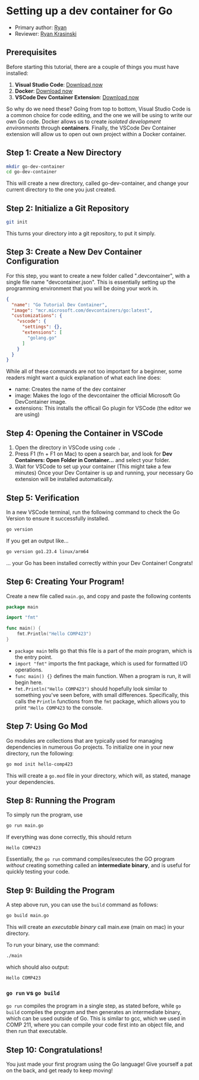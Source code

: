 # Setting up a dev container for Go

* Primary author: [Ryan](https://github.com/rjacob6051)
* Reviewer: [Ryan Krasinski](https://github.com/RunXPS)

## Prerequisites
Before starting this tutorial, there are a couple of things you must have installed:

1. **Visual Studio Code**: [Download now](https://code.visualstudio.com/)
2. **Docker**: [Download now](https://www.docker.com/products/docker-desktop)
3. **VSCode Dev Container Extension**: [Download now](https://marketplace.visualstudio.com/items?itemName=ms-vscode-remote.remote-containers)

So why do we need these? Going from top to bottom, Visual Studio Code is a common choice for code editing, and the one we will be using to write our own Go code. Docker allows us to create *isolated development environments* through **containers**. Finally, the VSCode Dev Container extension will allow us to open out own project within a Docker container.

## Step 1: Create a New Directory
``` bash
mkdir go-dev-container
cd go-dev-container
```
This will create a new directory, called go-dev-container, and change your current directory to the one you just created.

## Step 2: Initialize a Git Repository
``` bash
git init
```
This turns your directory into a git repository, to put it simply.

## Step 3: Create a New Dev Container Configuration
For this step, you want to create a new folder called ".devcontainer", with a single file name "devcontainer.json". This is essentially setting up the programming environment that you will be doing your work in.
``` json
{
  "name": "Go Tutorial Dev Container",
  "image": "mcr.microsoft.com/devcontainers/go:latest",
  "customizations": {
    "vscode": {
      "settings": {},
      "extensions": [
        "golang.go"
      ]
    }
  }
}
```
While all of these commands are not too important for a beginner, some readers might want a quick explanation of what each line does:

 - name: Creates the name of the dev container
 - image: Makes the logo of the devcontainer the official Microsoft Go DevContainer image.
 - extensions: This installs the officail Go plugin for VSCode (the editor we are using)

## Step 4: Opening the Container in VSCode

1. Open the directory in VSCode using ```code .```
2. Press F1 (fn + F1 on Mac) to open a search bar, and look for **Dev Containers: Open Folder in Container...** and select your folder.
3. Wait for VSCode to set up your container (This might take a few minutes)
Once your Dev Container is up and running, your necessary Go extension will be installed automatically.

## Step 5: Verification
In a new VSCode terminal, run the following command to check the Go Version to ensure it successfully installed.
``` bash
go version
```
If you get an output like...
``` bash
go version go1.23.4 linux/arm64
```
... your Go has been installed correctly within your Dev Container! Congrats!

## Step 6: Creating Your Program!
Create a new file called ```main.go```, and copy and paste the following contents
``` go
package main

import "fmt"

func main() {
    fmt.Println("Hello COMP423")
}
```

- ```package main``` tells go that this file is a part of the *main* program, which is the entry point.
- ```import "fmt"``` imports the fmt package, which is used for formatted I/O operations.
- ```func main() {}``` defines the main function. When a program is run, it will begin here.
- ```fmt.Println("Hello COMP423")``` should hopefully look similar to something you've seen before, with small differences. Specifically, this calls the ```Println``` functions from the ```fmt``` package, which allows you to print ```"Hello COMP423``` to the console.

## Step 7: Using Go Mod
Go modules are collections that are typically used for managing dependencies in numerous Go projects. To initialize one in your new directory, run the following:
``` bash
go mod init hello-comp423
```
This will create a ```go.mod``` file in your directory, which will, as stated, manage your dependencies.

## Step 8: Running the Program
To simply run the program, use
``` bash
go run main.go
```
If everything was done correctly, this should return
```
Hello COMP423
```
Essentially, the ```go run``` command compiles/executes the GO program *without* creating something called an **intermediate binary**, and is useful for quickly testing your code.

## Step 9: Building the Program
A step above run, you can use the ```build``` command as follows:
``` bash
go build main.go
```
This will create an *executable binary* call main.exe (main on mac) in your directory.

To run your binary, use the command:
``` bash
./main
```
which should also output:
```
Hello COMP423
```

### ```go run``` vs ```go build```
```go run``` compiles the program in a single step, as stated before, while ```go build``` compiles the program and then generates an intermediate binary, which can be used outside of Go. This is similar to gcc, which we used in COMP 211, where you can compile your code first into an object file, and then run that executable.

## Step 10: Congratulations!
You just made your first program using the Go language! Give yourself a pat on the back, and get ready to keep moving!